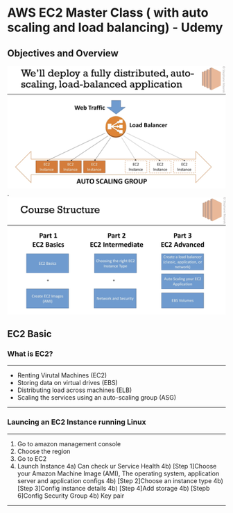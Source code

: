 # AWS EC2 Master Class ( with auto scaling and load balancing) - Udemy
## Objectives and Overview
![images](https://github.com/KennySoh/Technical-Interview/blob/master/oop/EC2_1.png). 
![images](https://github.com/KennySoh/Technical-Interview/blob/master/oop/EC2_2.png)
## EC2 Basic
### What is EC2?
***
- Renting Virutal Machines (EC2)
- Storing data on virtual drives (EBS)
- Distributing load across machines (ELB)
- Scaling the services using an auto-scaling group (ASG)
***
### Launcing an EC2 Instance running Linux
***
1) Go to amazon management console
2) Choose the region
3) Go to EC2
4) Launch Instance
4a) Can check ur Service Health
4b) [Step 1]Choose your Amazon Machine Image (AMI), The operating system, application server and application configs
4b) [Step 2]Choose an instance type
4b) [Step 3]Config instance details
4b) [Step 4]Add storage
4b) [Stepb 6]Config Security Group
4b) Key pair

***
